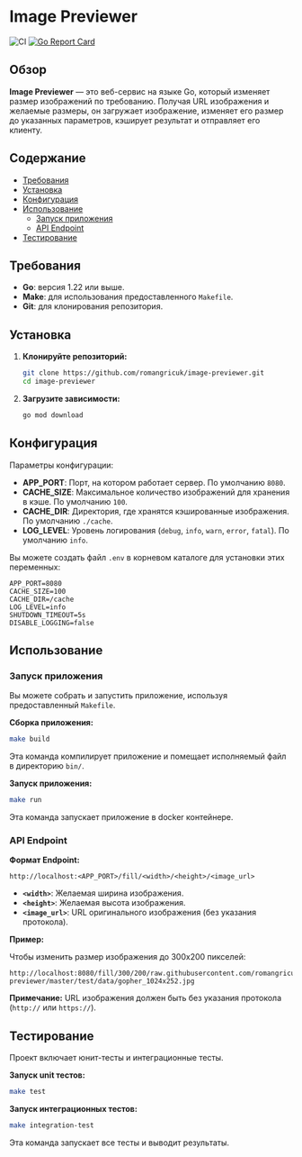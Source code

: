 # Image Previewer

![CI](https://github.com/romangricuk/image-previewer/actions/workflows/ci.yml/badge.svg)
[![Go Report Card](https://goreportcard.com/badge/github.com/romangricuk/image-previewer)](https://goreportcard.com/report/github.com/romangricuk/image-previewer)


## Обзор

**Image Previewer** — это веб-сервис на языке Go, который изменяет размер изображений по требованию.
Получая URL изображения и желаемые размеры, он загружает изображение, изменяет его размер до указанных параметров,
кэширует результат и отправляет его клиенту.

## Содержание

- [Требования](#требования)
- [Установка](#установка)
- [Конфигурация](#конфигурация)
- [Использование](#использование)
    - [Запуск приложения](#запуск-приложения)
    - [API Endpoint](#api-endpoint)
- [Тестирование](#тестирование)

## Требования

- **Go**: версия 1.22 или выше.
- **Make**: для использования предоставленного `Makefile`.
- **Git**: для клонирования репозитория.

## Установка

1. **Клонируйте репозиторий:**

   ```bash
   git clone https://github.com/romangricuk/image-previewer.git
   cd image-previewer
   ```

2. **Загрузите зависимости:**

   ```bash
   go mod download
   ```

## Конфигурация

Параметры конфигурации:

- **APP_PORT**: Порт, на котором работает сервер. По умолчанию `8080`.
- **CACHE_SIZE**: Максимальное количество изображений для хранения в кэше. По умолчанию `100`.
- **CACHE_DIR**: Директория, где хранятся кэшированные изображения. По умолчанию `./cache`.
- **LOG_LEVEL**: Уровень логирования (`debug`, `info`, `warn`, `error`, `fatal`). По умолчанию `info`.

Вы можете создать файл `.env` в корневом каталоге для установки этих переменных:

```env
APP_PORT=8080
CACHE_SIZE=100
CACHE_DIR=/cache
LOG_LEVEL=info
SHUTDOWN_TIMEOUT=5s
DISABLE_LOGGING=false
```

## Использование

### Запуск приложения

Вы можете собрать и запустить приложение, используя предоставленный `Makefile`.

**Сборка приложения:**

```bash
make build
```

Эта команда компилирует приложение и помещает исполняемый файл в директорию `bin/`.

**Запуск приложения:**

```bash
make run
```

Эта команда запускает  приложение в docker контейнере.

### API Endpoint

**Формат Endpoint:**

```
http://localhost:<APP_PORT>/fill/<width>/<height>/<image_url>
```

- **`<width>`**: Желаемая ширина изображения.
- **`<height>`**: Желаемая высота изображения.
- **`<image_url>`**: URL оригинального изображения (без указания протокола).

**Пример:**

Чтобы изменить размер изображения до 300x200 пикселей:

```
http://localhost:8080/fill/300/200/raw.githubusercontent.com/romangricuk/image-previewer/master/test/data/gopher_1024x252.jpg
```

**Примечание:** URL изображения должен быть без указания протокола (`http://` или `https://`).

## Тестирование

Проект включает юнит-тесты и интеграционные тесты.

**Запуск unit тестов:**

```bash
make test
```

**Запуск интеграционных тестов:**

```bash
make integration-test
```

Эта команда запускает все тесты и выводит результаты.
